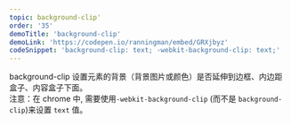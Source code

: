 ```yaml
---
topic: background-clip'
order: '35'
demoTitle: 'background-clip'
demoLink: 'https://codepen.io/ranningman/embed/GRXjbyz'
codeSnippet: 'background-clip: text; -webkit-background-clip: text;'
---
```


background-clip 设置元素的背景（背景图片或颜色）是否延伸到边框、内边距盒子、内容盒子下面。  
注意：在 chrome 中, 需要使用`-webkit-background-clip` (而不是 `background-clip`)来设置 `text` 值。
